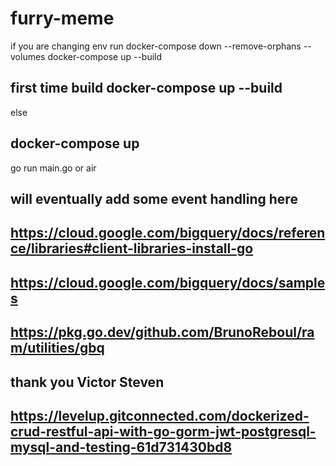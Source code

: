 # furry-meme

if you are changing env
run 
docker-compose down --remove-orphans --volumes
docker-compose up --build

## first time build docker-compose up --build 
else 
## docker-compose up

go run main.go
or
air

## will eventually add some event handling here
## https://cloud.google.com/bigquery/docs/reference/libraries#client-libraries-install-go 
## https://cloud.google.com/bigquery/docs/samples
## https://pkg.go.dev/github.com/BrunoReboul/ram/utilities/gbq

## thank you Victor Steven 
## https://levelup.gitconnected.com/dockerized-crud-restful-api-with-go-gorm-jwt-postgresql-mysql-and-testing-61d731430bd8
